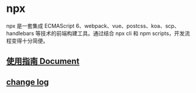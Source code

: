 # npx

npx 是一套集成 ECMAScript 6、webpack、vue、postcss、koa、scp、handlebars 等技术的前端构建工具。通过结合 npx cli 和 npm scripts，开发流程变得十分简便。

## [使用指南 Document](https://dnxbf321.gitbooks.io/npx/content/)

## [change log](https://dnxbf321.gitbooks.io/npx/content/changelog.html)